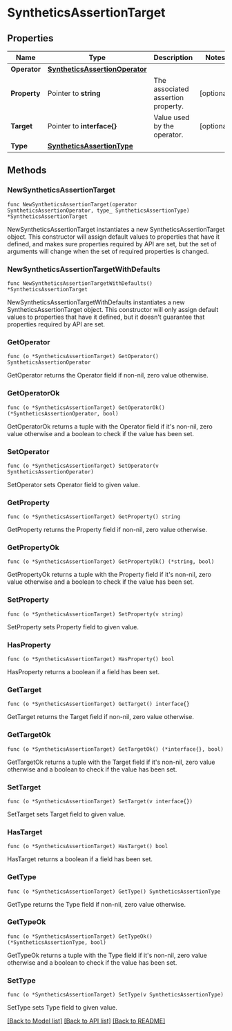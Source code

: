 # SyntheticsAssertionTarget

## Properties

Name | Type | Description | Notes
---- | ---- | ----------- | ------
**Operator** | [**SyntheticsAssertionOperator**](SyntheticsAssertionOperator.md) |  | 
**Property** | Pointer to **string** | The associated assertion property. | [optional] 
**Target** | Pointer to **interface{}** | Value used by the operator. | [optional] 
**Type** | [**SyntheticsAssertionType**](SyntheticsAssertionType.md) |  | 

## Methods

### NewSyntheticsAssertionTarget

`func NewSyntheticsAssertionTarget(operator SyntheticsAssertionOperator, type_ SyntheticsAssertionType) *SyntheticsAssertionTarget`

NewSyntheticsAssertionTarget instantiates a new SyntheticsAssertionTarget object.
This constructor will assign default values to properties that have it defined,
and makes sure properties required by API are set, but the set of arguments
will change when the set of required properties is changed.

### NewSyntheticsAssertionTargetWithDefaults

`func NewSyntheticsAssertionTargetWithDefaults() *SyntheticsAssertionTarget`

NewSyntheticsAssertionTargetWithDefaults instantiates a new SyntheticsAssertionTarget object.
This constructor will only assign default values to properties that have it defined,
but it doesn't guarantee that properties required by API are set.

### GetOperator

`func (o *SyntheticsAssertionTarget) GetOperator() SyntheticsAssertionOperator`

GetOperator returns the Operator field if non-nil, zero value otherwise.

### GetOperatorOk

`func (o *SyntheticsAssertionTarget) GetOperatorOk() (*SyntheticsAssertionOperator, bool)`

GetOperatorOk returns a tuple with the Operator field if it's non-nil, zero value otherwise
and a boolean to check if the value has been set.

### SetOperator

`func (o *SyntheticsAssertionTarget) SetOperator(v SyntheticsAssertionOperator)`

SetOperator sets Operator field to given value.


### GetProperty

`func (o *SyntheticsAssertionTarget) GetProperty() string`

GetProperty returns the Property field if non-nil, zero value otherwise.

### GetPropertyOk

`func (o *SyntheticsAssertionTarget) GetPropertyOk() (*string, bool)`

GetPropertyOk returns a tuple with the Property field if it's non-nil, zero value otherwise
and a boolean to check if the value has been set.

### SetProperty

`func (o *SyntheticsAssertionTarget) SetProperty(v string)`

SetProperty sets Property field to given value.

### HasProperty

`func (o *SyntheticsAssertionTarget) HasProperty() bool`

HasProperty returns a boolean if a field has been set.

### GetTarget

`func (o *SyntheticsAssertionTarget) GetTarget() interface{}`

GetTarget returns the Target field if non-nil, zero value otherwise.

### GetTargetOk

`func (o *SyntheticsAssertionTarget) GetTargetOk() (*interface{}, bool)`

GetTargetOk returns a tuple with the Target field if it's non-nil, zero value otherwise
and a boolean to check if the value has been set.

### SetTarget

`func (o *SyntheticsAssertionTarget) SetTarget(v interface{})`

SetTarget sets Target field to given value.

### HasTarget

`func (o *SyntheticsAssertionTarget) HasTarget() bool`

HasTarget returns a boolean if a field has been set.

### GetType

`func (o *SyntheticsAssertionTarget) GetType() SyntheticsAssertionType`

GetType returns the Type field if non-nil, zero value otherwise.

### GetTypeOk

`func (o *SyntheticsAssertionTarget) GetTypeOk() (*SyntheticsAssertionType, bool)`

GetTypeOk returns a tuple with the Type field if it's non-nil, zero value otherwise
and a boolean to check if the value has been set.

### SetType

`func (o *SyntheticsAssertionTarget) SetType(v SyntheticsAssertionType)`

SetType sets Type field to given value.



[[Back to Model list]](../README.md#documentation-for-models) [[Back to API list]](../README.md#documentation-for-api-endpoints) [[Back to README]](../README.md)


